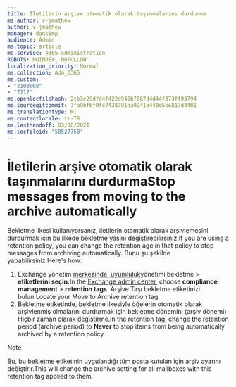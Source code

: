 ```yaml
---
title: İletilerin arşive otomatik olarak taşınmalarını durdurma
ms.author: v-jmathew
author: v-jmathew
manager: dansimp
audience: Admin
ms.topic: article
ms.service: o365-administration
ROBOTS: NOINDEX, NOFOLLOW
localization_priority: Normal
ms.collection: Adm_O365
ms.custom:
- "3100008"
- "7217"
ms.openlocfilehash: 2cb3e29dfd4f422e946b7887d4d44f373ff03794
ms.sourcegitcommit: 7fa9bf6f9fc7438791aa9241a440e5be817d4401
ms.translationtype: MT
ms.contentlocale: tr-TR
ms.lasthandoff: 03/08/2021
ms.locfileid: "50527750"
---
```

# <a name="stop-messages-from-moving-to-the-archive-automatically"></a><span data-ttu-id="b81d3-102">İletilerin arşive otomatik olarak taşınmalarını durdurma</span><span class="sxs-lookup"><span data-stu-id="b81d3-102">Stop messages from moving to the archive automatically</span></span>

<span data-ttu-id="b81d3-103">Bekletme ilkesi kullanıyorsanız, iletilerin otomatik olarak arşivlemesini durdurmak için bu ilkede bekletme yaşını değiştirebilirsiniz.</span><span class="sxs-lookup"><span data-stu-id="b81d3-103">If you are using a retention policy, you can change the retention age in that policy to stop messages from archiving automatically.</span></span> <span data-ttu-id="b81d3-104">Bunu şu şekilde yapabilirsiniz:</span><span class="sxs-lookup"><span data-stu-id="b81d3-104">Here's how:</span></span>

1. <span data-ttu-id="b81d3-105">Exchange yönetim [merkezinde, uyumluluk](https://go.microsoft.com/fwlink/?linkid=2059104)yönetimi bekletme   >  **etiketlerini seçin.**</span><span class="sxs-lookup"><span data-stu-id="b81d3-105">In the [Exchange admin center](https://go.microsoft.com/fwlink/?linkid=2059104), choose **compliance management** > **retention tags**.</span></span> <span data-ttu-id="b81d3-106">Arşive Taşı bekletme etiketinizi bulun.</span><span class="sxs-lookup"><span data-stu-id="b81d3-106">Locate your Move to Archive retention tag.</span></span>
2. <span data-ttu-id="b81d3-107">Bekletme etiketinde, bekletme ilkesiyle öğelerin otomatik  olarak arşivlenmiş olmalarını durdurmak için bekletme dönemini (arşiv dönemi) Hiçbir zaman olarak değiştirme.</span><span class="sxs-lookup"><span data-stu-id="b81d3-107">In the retention tag, change the retention period (archive period) to **Never** to stop items from being automatically archived by a retention policy.</span></span>

> [!NOTE]
> <span data-ttu-id="b81d3-108">Bu, bu bekletme etiketinin uygulandığı tüm posta kutuları için arşiv ayarını değiştirir.</span><span class="sxs-lookup"><span data-stu-id="b81d3-108">This will change the archive setting for all mailboxes with this retention tag applied to them.</span></span>

